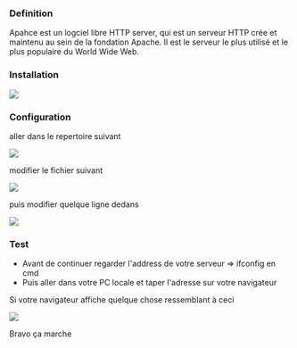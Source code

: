 <h3>Definition</h3>
<p>Apahce est un logciel libre HTTP server, qui est un serveur HTTP crée et maintenu au sein
de la fondation Apache. Il est le serveur le plus utilisé et le plus populaire du World Wide
Web.</p>

<h3>Installation</h3>
<img src="installationapache.PNG">

<h3>Configuration</h3>
<p>aller dans le repertoire suivant</p>
<img src="apacheconfig1.PNG">
<p>modifier le fichier suivant</p>
<img src="apacheconfig2.PNG">
<p>puis modifier quelque ligne dedans</p>
<img src="apacheconfig3.PNG">

<h3>Test</h3>
<ul>
<li>Avant de continuer regarder l'address de votre serveur => ifconfig en cmd</li>
<li>Puis aller dans votre PC locale et taper l'adresse sur votre navigateur</li>
</ul>

<p>Si votre navigateur affiche quelque chose ressemblant à ceci</p>
<img src="apacheconfig4.PNG">
<p> Bravo ça marche</p>
